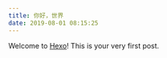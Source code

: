 ```yaml
---
title: 你好，世界
date: 2019-08-01 08:15:25
---
```


Welcome to [Hexo](https://hexo.io/)! This is your very first post.

